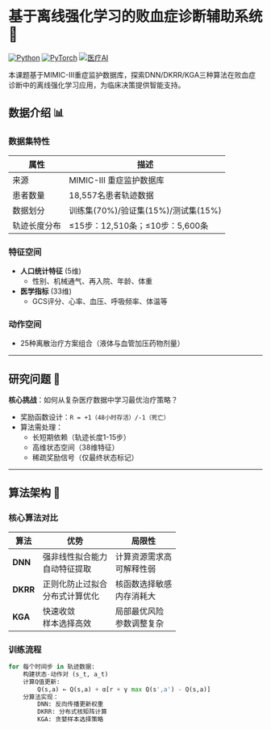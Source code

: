 # 基于离线强化学习的败血症诊断辅助系统 🏥

[![Python](https://img.shields.io/badge/Python-3.7+-blue?logo=python)](https://www.python.org/)
[![PyTorch](https://img.shields.io/badge/PyTorch-✔-red?logo=pytorch)](https://pytorch.org/)
[![医疗AI](https://img.shields.io/badge/Healthcare_AI-Applied-8A2BE2)](https://www.mimic-iv.mit.edu/)

本课题基于MIMIC-III重症监护数据库，探索DNN/DKRR/KGA三种算法在败血症诊断中的离线强化学习应用，为临床决策提供智能支持。

## 数据介绍 📊

### 数据集特性
| 属性               | 描述                          |
|--------------------|-------------------------------|
| 来源               | MIMIC-III 重症监护数据库      |
| 患者数量           | 18,557名患者轨迹数据          |
| 数据划分           | 训练集(70%)/验证集(15%)/测试集(15%) |
| 轨迹长度分布       | ≤15步：12,510条；≤10步：5,600条 |

### 特征空间
- **人口统计特征** (5维)
  - 性别、机械通气、再入院、年龄、体重
- **医学指标** (33维)
  - GCS评分、心率、血压、呼吸频率、体温等

### 动作空间
- 25种离散治疗方案组合（液体与血管加压药物剂量）

---

## 研究问题 🎯
**核心挑战**：如何从复杂医疗数据中学习最优治疗策略？
- 奖励函数设计：`R = +1（48小时存活）/-1（死亡）`
- 算法需处理：
  - 长短期依赖（轨迹长度1-15步）
  - 高维状态空间（38维特征）
  - 稀疏奖励信号（仅最终状态标记）

---

## 算法架构 🧠

### 核心算法对比
| 算法 | 优势 | 局限性 |
|------|------|--------|
| **DNN** | 强非线性拟合能力<br>自动特征提取 | 计算资源需求高<br>可解释性弱 |
| **DKRR** | 正则化防止过拟合<br>分布式计算优化 | 核函数选择敏感<br>内存消耗大 |
| **KGA** | 快速收敛<br>样本选择高效 | 局部最优风险<br>参数调整复杂 |

### 训练流程
```python
for 每个时间步 in 轨迹数据:
    构建状态-动作对 (s_t, a_t)
    计算Q值更新:
        Q(s,a) ← Q(s,a) + α[r + γ max Q(s',a') - Q(s,a)]
    分算法实现：
        DNN: 反向传播更新权重
        DKRR: 分布式核矩阵计算
        KGA: 贪婪样本选择策略
